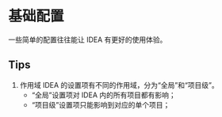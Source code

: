 # 基础配置

一些简单的配置往往能让 IDEA 有更好的使用体验。

## Tips
1. 作用域
  IDEA 的设置项有不同的作用域，分为“全局”和“项目级”。
    - “全局”设置项对 IDEA 内的所有项目都有影响；
    - “项目级”设置项只能影响到对应的单个项目；

<!-- ## 进入设置界面 -->